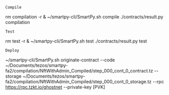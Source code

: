 `Compile`

rm compilation -r & ~/smartpy-cli/SmartPy.sh compile ./contracts/result.py compilation

`Test`

rm test -r & ~/smartpy-cli/SmartPy.sh test ./contracts/result.py test

`Deploy`

~/smartpy-cli/SmartPy.sh originate-contract --code ~/Documents/tezos/smartpy-fa2/compilation/NftWithAdmin_Compiled/step_000_cont_0_contract.tz --storage ~/Documents/tezos/smartpy-fa2/compilation/NftWithAdmin_Compiled/step_000_cont_0_storage.tz --rpc https://rpc.tzkt.io/ghostnet --private-key [PVK]

